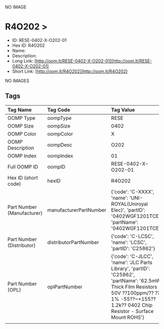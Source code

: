 


  
NO IMAGE  
# R4O202 > 

- ID: RESE-0402-X-O202-01
- Hex ID: R4O202
- Name: 
- Description: 
- Long Link: [http://oom.lt/RESE-0402-X-O202-01](http://oom.lt/RESE-0402-X-O202-01)
- Short Link: [http://oom.lt/R4O202](http://oom.lt/R4O202)
  
NO IMAGES  
## Tags
  

|Tag Name|Tag Code|Tag Value|
| :--- | :--- | :--- |
|OOMP Type|oompType|RESE|
|OOMP Size|oompSize|0402|
|OOMP Color|oompColor|X|
|OOMP Description|oompDesc|O202|
|OOMP Index|oompIndex|01|
|Full OOMP ID|oompID|RESE-0402-X-O202-01|
|Hex ID (short code)|hexID|R4O202|
|Part Number (Manufacturer)|manufacturerPartNumber|{'code': 'C-XXXX', 'name': 'UNI-ROYAL(Uniroyal Elec)', 'partID': '0402WGF1201TCE', 'partName': '0402WGF1201TCE'}|
|Part Number (Distributor)|distributorPartNumber|{'code': 'C-LCSC', 'name': 'LCSC', 'partID': 'C25862'}|
|Part Number (OPL)|oplPartNumber|{'code': 'C-JLCC', 'name': 'JLC Parts Library', 'partID': 'C25862', 'partName': '62.5mW Thick Film Resistors 50V ??100ppm/?? ??1% -55??~+155?? 1.2k?? 0402  Chip Resistor - Surface Mount ROHS'}|
||||
